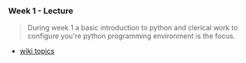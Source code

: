### Week 1 - Lecture
> During week 1 a basic introduction to python and clerical work to configure you're python programming environment is the focus.

* [wiki topics](https://github.com/mschober/ecapy101/wiki/week01)
